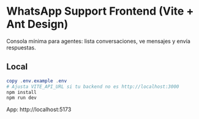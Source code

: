 # WhatsApp Support Frontend (Vite + Ant Design)

Consola mínima para agentes: lista conversaciones, ve mensajes y envía respuestas.

## Local
```powershell
copy .env.example .env
# Ajusta VITE_API_URL si tu backend no es http://localhost:3000
npm install
npm run dev
```
App: http://localhost:5173
